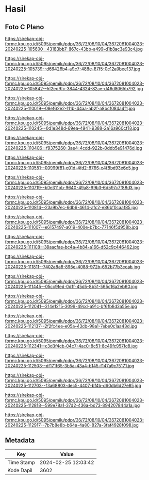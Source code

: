 # Hasil

## Foto C Plano

https://sirekap-obj-formc.kpu.go.id/5095/pemilu/pdpr/36/72/08/10/04/3672081004023-20240225-105600--43183bb7-867c-43bb-a499-d1b8ac3e93c4.jpg

https://sirekap-obj-formc.kpu.go.id/5095/pemilu/pdpr/36/72/08/10/04/3672081004023-20240225-105739--d66426b4-a9c7-488e-87f5-0c12a0bee137.jpg

https://sirekap-obj-formc.kpu.go.id/5095/pemilu/pdpr/36/72/08/10/04/3672081004023-20240225-105842--5f2ed9fc-3844-4324-82ae-d46d8065b792.jpg

https://sirekap-obj-formc.kpu.go.id/5095/pemilu/pdpr/36/72/08/10/04/3672081004023-20240225-110019--08ef62e2-111b-44aa-ab2f-a8bcf084a4f1.jpg

https://sirekap-obj-formc.kpu.go.id/5095/pemilu/pdpr/36/72/08/10/04/3672081004023-20240225-110245--0d1e348d-69ea-4941-9388-2a16a960cf18.jpg

https://sirekap-obj-formc.kpu.go.id/5095/pemilu/pdpr/36/72/08/10/04/3672081004023-20240225-110406--f9375260-3ae4-4cdd-922b-0ddb5e91476d.jpg

https://sirekap-obj-formc.kpu.go.id/5095/pemilu/pdpr/36/72/08/10/04/3672081004023-20240225-110551--00999f81-c01d-4fd2-8766-c4f8bd93e6c5.jpg

https://sirekap-obj-formc.kpu.go.id/5095/pemilu/pdpr/36/72/08/10/04/3672081004023-20240225-110719--b0e311bb-9640-49a8-99b3-6d597c7f88d3.jpg

https://sirekap-obj-formc.kpu.go.id/5095/pemilu/pdpr/36/72/08/10/04/3672081004023-20240225-110814--23a9b7ec-6db6-4614-afc2-e86bf0caaf85.jpg

https://sirekap-obj-formc.kpu.go.id/5095/pemilu/pdpr/36/72/08/10/04/3672081004023-20240225-111007--e6157497-a019-400e-b7bc-77146f5d958b.jpg

https://sirekap-obj-formc.kpu.go.id/5095/pemilu/pdpr/36/72/08/10/04/3672081004023-20240225-111108--39aacfae-bc4a-4b84-a166-d52c9c446492.jpg

https://sirekap-obj-formc.kpu.go.id/5095/pemilu/pdpr/36/72/08/10/04/3672081004023-20240225-111811--7402a8a8-895e-4088-972b-652b77b3ccab.jpg

https://sirekap-obj-formc.kpu.go.id/5095/pemilu/pdpr/36/72/08/10/04/3672081004023-20240225-111445--05cc9fed-0d1f-45d5-8b51-565c16a2eb60.jpg

https://sirekap-obj-formc.kpu.go.id/5095/pemilu/pdpr/36/72/08/10/04/3672081004023-20240225-112041--314e1215-3099-49cd-a91c-bf6fb8d3a55e.jpg

https://sirekap-obj-formc.kpu.go.id/5095/pemilu/pdpr/36/72/08/10/04/3672081004023-20240225-112137--2f2fc4ee-e05a-43db-98a1-7ebe0c1aa43d.jpg

https://sirekap-obj-formc.kpu.go.id/5095/pemilu/pdpr/36/72/08/10/04/3672081004023-20240225-112341--c3d3f4cb-04c7-4ac0-8c51-8c49fc957fc8.jpg

https://sirekap-obj-formc.kpu.go.id/5095/pemilu/pdpr/36/72/08/10/04/3672081004023-20240225-112503--df171f65-3b5a-43a4-b145-f147a9c75171.jpg

https://sirekap-obj-formc.kpu.go.id/5095/pemilu/pdpr/36/72/08/10/04/3672081004023-20240225-112703--13a68803-dec5-4407-bf4b-d60db6d27e85.jpg

https://sirekap-obj-formc.kpu.go.id/5095/pemilu/pdpr/36/72/08/10/04/3672081004023-20240225-112818--599e78a1-37d2-436a-bd73-894207844a1a.jpg

https://sirekap-obj-formc.kpu.go.id/5095/pemilu/pdpr/36/72/08/10/04/3672081004023-20240225-112917--7b7b8e8b-b64a-4a80-827a-3faf4928f098.jpg


## Metadata

| Key        | Value               |
| ---------- | ------------------- |
| Time Stamp | 2024-02-25 12:03:42 |
| Kode Dapil | 3602                |



